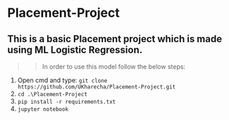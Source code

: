 # Placement-Project

## This is a basic Placement project which is made using ML Logistic Regression.

>> In order to use this model follow the below steps:

1. Open cmd and type: `git clone https://github.com/UKharecha/Placement-Project.git`
2. `cd .\Placement-Project` 
3. `pip install -r requirements.txt`
4. `jupyter notebook`
